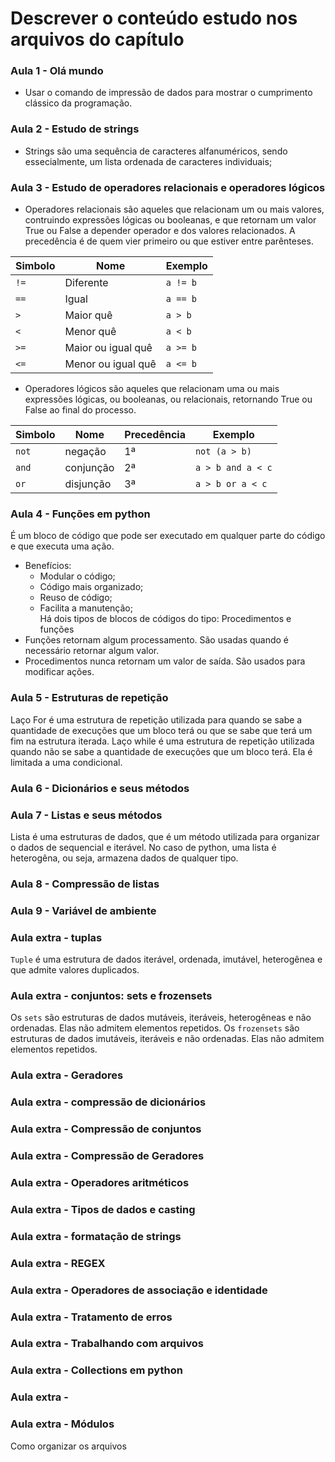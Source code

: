 # Descrever o conteúdo estudo nos arquivos do capítulo


### Aula 1 - Olá mundo
- Usar o comando de impressão de dados para mostrar o cumprimento clássico da programação.

### Aula 2 - Estudo de strings
- Strings são uma sequência de caracteres alfanuméricos, sendo essecialmente, um lista ordenada de caracteres individuais;


### Aula 3 - Estudo de operadores relacionais e operadores lógicos
- Operadores relacionais são aqueles que relacionam um ou mais valores, contruindo expressões lógicas ou booleanas, e que retornam um valor True ou False a depender operador e dos valores relacionados. A precedência é de quem vier primeiro ou que estiver entre parênteses.

|  Simbolo |      Nome        |  Exemplo |
|----------|------------------|----------|
| `!=`     |Diferente         | `a != b` |
| `==`     |Igual             | `a == b` |
| `>`      |Maior quê         | `a > b`  |
| `<`      |Menor quê         | `a < b`  |
| `>=`     |Maior ou igual quê| `a >= b` |
| `<=`     |Menor ou igual quê| `a <= b` |

- Operadores lógicos são aqueles que relacionam uma ou mais expressões lógicas, ou booleanas, ou relacionais, retornando True ou False ao final do processo.

| Simbolo |    Nome    | Precedência |     Exemplo     |
|---------|------------|-------------|-----------------|
| `not`   | negação    |      1ª     |    `not (a > b)`  | 
| `and`   | conjunção  |      2ª     | `a > b and a < c` |
| `or`    | disjunção  |      3ª     | `a > b or a < c`  |


### Aula 4 - Funções em python
É um bloco de código que pode ser executado em qualquer parte do código e que executa uma ação.
- Benefícios: 
    - Modular o código;
    - Código mais organizado;
    - Reuso de código;
    - Facilita a manutenção;    
Há dois tipos de blocos de códigos do tipo: Procedimentos e funções
- Funções retornam algum processamento. São usadas quando é necessário retornar algum valor.
- Procedimentos nunca retornam um valor de saída. São usados para modificar ações. 


### Aula 5 - Estruturas de repetição
Laço For é uma estrutura de repetição utilizada para quando se sabe a quantidade de execuções que um bloco terá ou que se sabe que terá um fim na estrutura iterada.
Laço while é uma estrutura de repetição utilizada quando não se sabe a quantidade de execuções que um bloco terá. Ela é limitada a uma condicional.



### Aula 6 - Dicionários e seus métodos



### Aula 7 - Listas e seus métodos
Lista é uma estruturas de dados, que é um método utilizada para organizar o dados de sequencial e iterável. No caso de python, uma lista é heterogêna, ou seja, armazena dados de qualquer tipo.



### Aula 8 - Compressão de listas 


### Aula 9 - Variável de ambiente


### Aula extra - tuplas
`Tuple` é uma estrutura de dados iterável, ordenada, imutável, heterogênea e que admite valores duplicados. 

### Aula extra - conjuntos: sets e frozensets
Os `sets` são estruturas de dados mutáveis, iteráveis, heterogêneas e não ordenadas. Elas não admitem elementos repetidos.
Os `frozensets` são estruturas de dados imutáveis, iteráveis e não ordenadas. Elas não admitem elementos repetidos.


### Aula extra - Geradores


### Aula extra - compressão de dicionários


### Aula extra - Compressão de conjuntos


### Aula extra - Compressão de Geradores


### Aula extra - Operadores aritméticos


### Aula extra - Tipos de dados e casting


### Aula extra - formatação de strings


### Aula extra - REGEX


### Aula extra - Operadores de associação e identidade


### Aula extra - Tratamento de erros


### Aula extra - Trabalhando com arquivos


### Aula extra - Collections em python


### Aula extra - 

### Aula extra - Módulos
Como organizar os arquivos 



